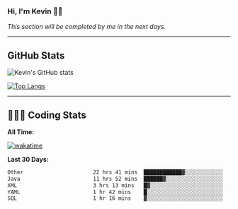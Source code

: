 ### Hi, I'm Kevin 👋🏻

_This section will be completed by me in the next days._


--- 
## GitHub Stats
![Kevin's GitHub stats](https://github-readme-stats.vercel.app/api?username=kevin-kraus&show_icons=true&theme=dark)

[![Top Langs](https://github-readme-stats.vercel.app/api/top-langs/?username=kevin-kraus&layout=compact&theme=dark)]()

---
## 🧑🏻‍💻 Coding Stats

**All Time:**

[![wakatime](https://wakatime.com/badge/user/2ee1869b-72a2-4c21-b5f7-e95432f5a1cf.svg?style=flat)](https://wakatime.com/@2ee1869b-72a2-4c21-b5f7-e95432f5a1cf)

**Last 30 Days:**

<!--START_SECTION:waka-->

```txt
Other                      22 hrs 41 mins  ████████████▓░░░░░░░░░░░░   50.77 %
Java                       11 hrs 52 mins  ██████▓░░░░░░░░░░░░░░░░░░   26.58 %
XML                        3 hrs 13 mins   █▓░░░░░░░░░░░░░░░░░░░░░░░   07.22 %
YAML                       1 hr 42 mins    █░░░░░░░░░░░░░░░░░░░░░░░░   03.81 %
SQL                        1 hr 16 mins    ▓░░░░░░░░░░░░░░░░░░░░░░░░   02.84 %
```

<!--END_SECTION:waka-->
